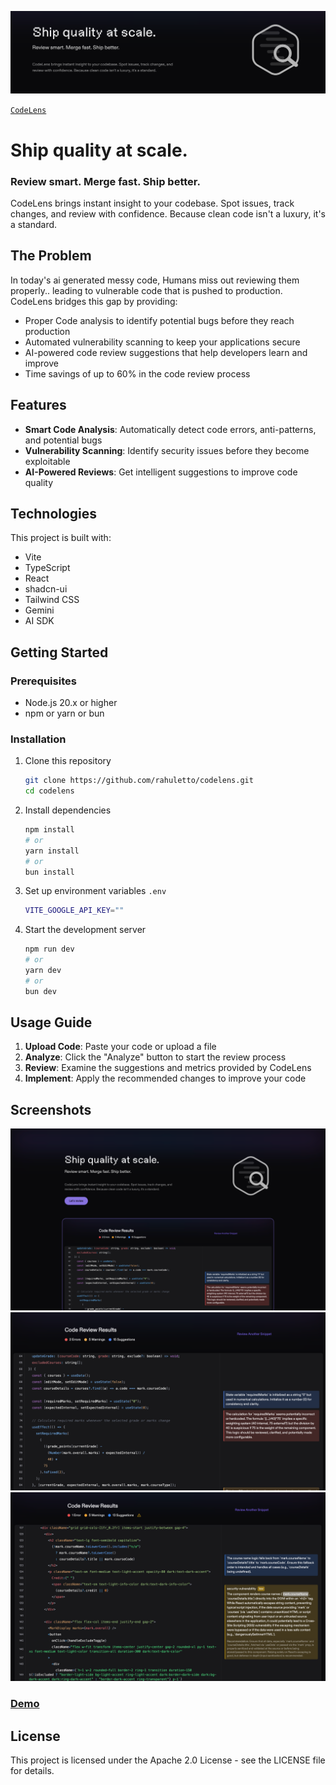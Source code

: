 ![CodeLens Banner](/public/banner.png)

[`CodeLens`](https://clens.vercel.app/)
# Ship quality at scale.
### Review smart. Merge fast. Ship better.


CodeLens brings instant insight to your codebase. Spot issues, track changes, and review with confidence. Because clean code isn't a luxury, it's a standard.

## The Problem

In today's ai generated messy code, Humans miss out reviewing them properly.. leading to vulnerable code that is pushed to production. CodeLens bridges this gap by providing:

- Proper Code analysis to identify potential bugs before they reach production
- Automated vulnerability scanning to keep your applications secure
- AI-powered code review suggestions that help developers learn and improve
- Time savings of up to 60% in the code review process

## Features

- **Smart Code Analysis**: Automatically detect code errors, anti-patterns, and potential bugs
- **Vulnerability Scanning**: Identify security issues before they become exploitable
- **AI-Powered Reviews**: Get intelligent suggestions to improve code quality

## Technologies

This project is built with:

- Vite
- TypeScript
- React
- shadcn-ui
- Tailwind CSS
- Gemini
- AI SDK

## Getting Started

### Prerequisites
- Node.js 20.x or higher
- npm or yarn or bun

### Installation

1. Clone this repository
   ```bash
   git clone https://github.com/rahuletto/codelens.git
   cd codelens
   ```

2. Install dependencies
   ```bash
   npm install
   # or
   yarn install
   # or
   bun install
   ```

3. Set up environment variables
    `.env`
   ```bash
   VITE_GOOGLE_API_KEY=""
   ```

4. Start the development server
   ```bash
   npm run dev
   # or
   yarn dev
   # or 
   bun dev
   ```

## Usage Guide

1. **Upload Code**: Paste your code or upload a file
2. **Analyze**: Click the "Analyze" button to start the review process
3. **Review**: Examine the suggestions and metrics provided by CodeLens
4. **Implement**: Apply the recommended changes to improve your code

## Screenshots
![Home page](/public/homepage.png)
![Code Review Interface](/public/review.png)
![Vulnerability Interface](/public/review2.png)

### [Demo](https://youtu.be/GTuf863pShE)


## License
This project is licensed under the Apache 2.0 License - see the LICENSE file for details.
